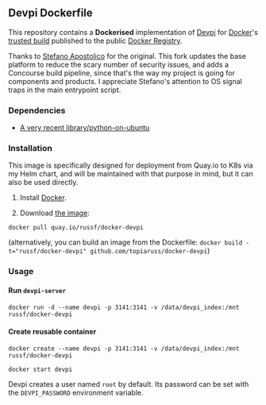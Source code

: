 ## Devpi Dockerfile


This repository contains a **Dockerised** implementation of [Devpi](http://doc.devpi.net/) for [Docker](https://www.docker.io/)'s [trusted build](https://index.docker.io/u/scrapinghub/devpi/) published to the public [Docker Registry](https://index.docker.io/).

Thanks to [Stefano Apostolico](https://github.com/saxix) for the original. This fork updates the base platform to reduce the scary number of security issues, and adds a Concourse build pipeline, since that's the way my project is going for components and products.  I appreciate Stefano's attention to OS signal traps in the main entrypoint script. 

### Dependencies

* [A very recent library/python-on-ubuntu](https://hub.docker.com/_/python/)


### Installation

This image is specifically designed for deployment from Quay.io to K8s via my Helm chart, and will be maintained with that purpose in mind, but it can also be used directly.

1. Install [Docker](https://www.docker.io/).

2. Download [the image](https://quay.io/repository/russf/docker-devpi?tab=tags):

  `docker pull quay.io/russf/docker-devpi`

   (alternatively, you can build an image from the Dockerfile: `docker build -t="russf/docker-devpi" github.com/topiaruss/docker-devpi`)


### Usage

#### Run `devpi-server`

    docker run -d --name devpi -p 3141:3141 -v /data/devpi_index:/mnt russf/docker-devpi

#### Create reusable container

    docker create --name devpi -p 3141:3141 -v /data/devpi_index:/mnt russf/docker-devpi

    docker start devpi


Devpi creates a user named `root` by default. Its password can be set with the
`DEVPI_PASSWORD` environment variable.
